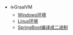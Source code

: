 - ☕️GraalVM
    - [Windows环境](blog/notes/graalvm/001/)
    - [Linux环境](blog/notes/graalvm/002/)
    - [SpringBoot编译成二进制](blog/notes/graalvm/003/)